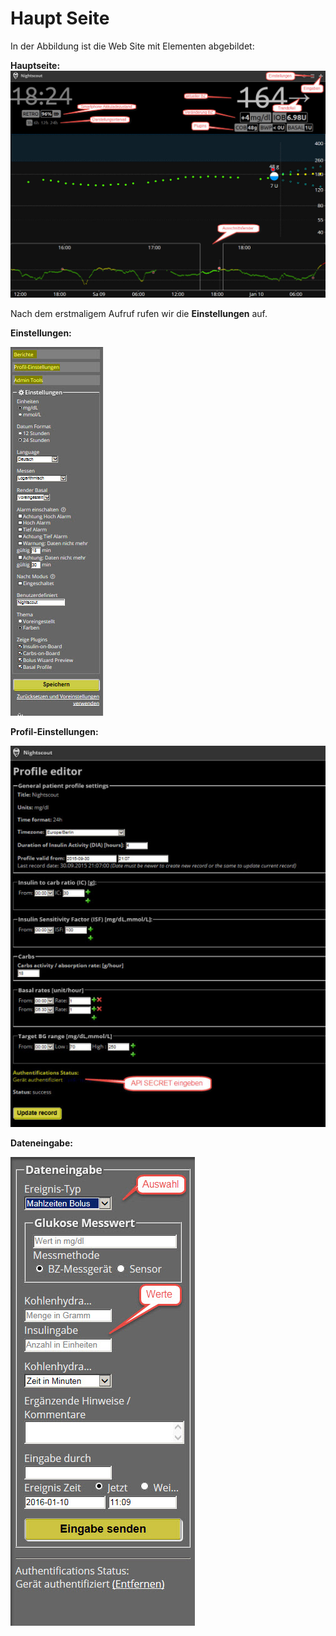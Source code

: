 # Haupt Seite


In der Abbildung ist die Web Site mit Elementen abgebildet:

**Hauptseite:**
![nightscout_base_site](../images/nightscout/nightscout_base_site.jpg)


Nach dem erstmaligem Aufruf rufen wir die **Einstellungen** auf. 



**Einstellungen:**

![nightscout_einstellungen](../images/nightscout/nightscout_einstellungen.jpg)


**Profil-Einstellungen:**


![nightscout_profile_editor](../images/nightscout/nightscout_profile_editor.jpg)



**Dateneingabe:**

![nightscout_dateneingabe](../images/nightscout/nightscout_dateneingabe.jpg)










